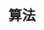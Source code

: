---
title: 算法
description: 算法是计算机科学的核心，是解决问题的方法和步骤。
image: image.png

# Badge style
# style:
#     background: "#2a9d8f"
#     color: "#fff"
---